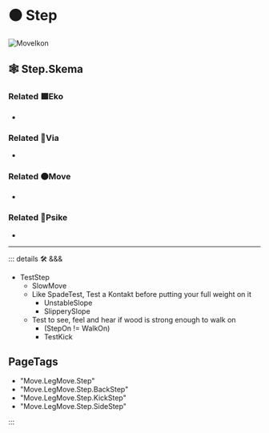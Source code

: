 # 🟠 <move>Step</move>

![MoveIkon](/Move/Move_Ikon.png)

## 🕸 Step.Skema

### Related 🟩<eko>Eko</eko>

-

### Related 🔻<via>Via</via>

-

### Related 🟠<move>Move</move>

-

### Related 💜<psike>Psike</psike>

-

---

<!-- =================================================== -->
<!-- =================================================== -->
<!-- =================================================== -->
<!-- =================================================== -->
<!-- =================================================== -->
::: details 🛠 <dev>&&&</dev>

- TestStep
    - SlowMove
    - Like SpadeTest, Test a Kontakt before putting your full weight on it
        - UnstableSlope
        - SlipperySlope
    - Test to see, feel and hear if wood is strong enough to walk on
        - (StepOn != WalkOn)
        - TestKick

<h2>PageTags</h2>

- "Move.LegMove.Step"
- "Move.LegMove.Step.BackStep"
- "Move.LegMove.Step.KickStep"
- "Move.LegMove.Step.SideStep"

:::
